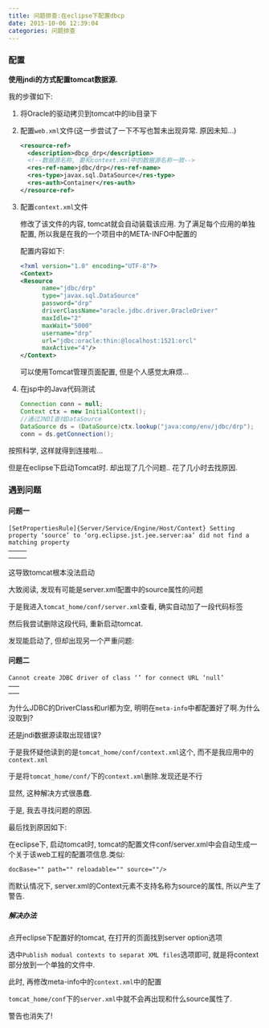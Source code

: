 ```yaml
---
title: 问题排查:在eclipse下配置dbcp
date: 2015-10-06 12:39:04
categories: 问题排查
---
```



### 配置

**使用jndi的方式配置tomcat数据源.**

<!-- more -->

我的步骤如下: 

1. 将Oracle的驱动拷贝到tomcat中的lib目录下

2. 配置`web.xml`文件(这一步尝试了一下不写也暂未出现异常. 原因未知…)

   ```xml
   <resource-ref>  
     <description>dbcp_drp</description>  
     <!--数据源名称, 要和context.xml中的数据源名称一致-->  
     <res-ref-name>jdbc/drp</res-ref-name>    
     <res-type>javax.sql.DataSource</res-type>  
     <res-auth>Container</res-auth>    
   </resource-ref>
   ```

3. 配置`context.xml`文件

   修改了该文件的内容, tomcat就会自动装载该应用.
   为了满足每个应用的单独配置, 所以我是在我的一个项目中的META-INFO中配置的

   配置内容如下:

   ```xml
   <?xml version="1.0" encoding="UTF-8"?>  
   <Context>  
   <Resource  
         name="jdbc/drp"  
         type="javax.sql.DataSource"  
         password="drp"  
         driverClassName="oracle.jdbc.driver.OracleDriver"  
         maxIdle="2"  
         maxWait="5000"  
         username="drp"  
         url="jdbc:oracle:thin:@localhost:1521:orcl"  
         maxActive="4"/>  
   </Context>
   ```

   可以使用Tomcat管理页面配置, 但是个人感觉太麻烦…

4. 在jsp中的Java代码测试

   ```java
   Connection conn = null;  
   Context ctx = new InitialContext();  
   //通过JNDI查找DataSource  
   DataSource ds = (DataSource)ctx.lookup("java:comp/env/jdbc/drp");  
   conn = ds.getConnection();
   ```

按照科学, 这样就得到连接啦…

但是在eclipse下启动Tomcat时. 却出现了几个问题.. 花了几小时去找原因.



### 遇到问题

#### 问题一

```
[SetPropertiesRule]{Server/Service/Engine/Host/Context} Setting property ‘source’ to ‘org.eclipse.jst.jee.server:aa’ did not find a matching property
……………
……………
```

这导致tomcat根本没法启动

大致阅读, 发现有可能是server.xml配置中的source属性的问题

于是我进入`tomcat_home/conf/server.xml`查看, 确实自动加了一段代码标签

然后我尝试删除这段代码, 重新启动tomcat.

发现能启动了, 但却出现另一个严重问题:

#### 问题二

```
Cannot create JDBC driver of class ‘’ for connect URL ‘null’
………
………
```

为什么JDBC的DriverClass和url都为空, 明明在`meta-info`中都配置好了啊.为什么没取到? 

还是jndi数据源读取出现错误?

于是我怀疑他读到的是`tomcat_home/conf/context.xml`这个, 而不是我应用中的`context.xml`

于是将`tomcat_home/conf/`下的`context.xml`删除.发现还是不行

显然, 这种解决方式很愚蠢. 

于是, 我去寻找问题的原因.

最后找到原因如下:

在eclipse下, 启动tomcat时, tomcat的配置文件conf/server.xml中会自动生成一个关于该web工程的配置项信息.类似:

```xml
docBase="" path="" reloadable="" source=""/>
```

而默认情况下, server.xml的Context元素不支持名称为source的属性, 所以产生了警告.



##### 解决办法

点开eclipse下配置好的tomcat, 在打开的页面找到server option选项

选中`Publish modual contexts to separat XML files`选项即可, 就是将context部分放到一个单独的文件中.

此时, 再修改meta-info中的`context.xml`中的配置

`tomcat_home/conf`下的`server.xml`中就不会再出现和什么source属性了.

警告也消失了!